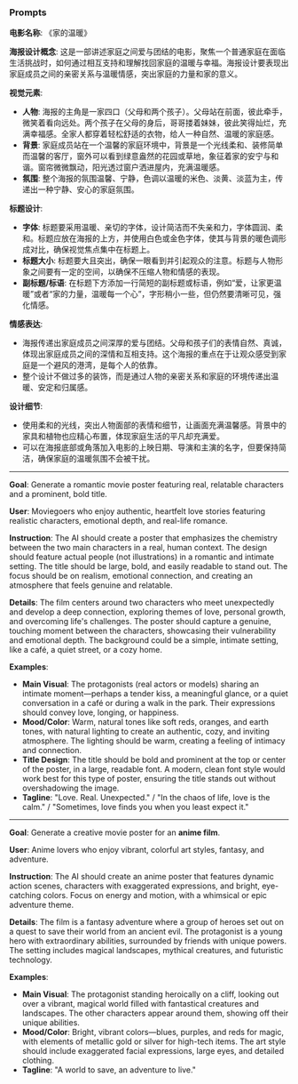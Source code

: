 ### Prompts

**电影名称**: 《家的温暖》

**海报设计概念**:
这是一部讲述家庭之间爱与团结的电影，聚焦一个普通家庭在面临生活挑战时，如何通过相互支持和理解找回家庭的温暖与幸福。海报设计要表现出家庭成员之间的亲密关系与温暖情感，突出家庭的力量和家的意义。

**视觉元素**:

- **人物**: 海报的主角是一家四口（父母和两个孩子）。父母站在前面，彼此牵手，微笑着看向远处。两个孩子在父母的身后，哥哥搂着妹妹，彼此笑得灿烂，充满幸福感。全家人都穿着轻松舒适的衣物，给人一种自然、温暖的家庭感。
- **背景**: 家庭成员站在一个温馨的家庭环境中，背景是一个光线柔和、装修简单而温馨的客厅，窗外可以看到绿意盎然的花园或草地，象征着家的安宁与和谐。窗帘微微飘动，阳光透过窗户洒进屋内，充满温暖感。
- **氛围**: 整个海报的氛围温馨、宁静，色调以温暖的米色、淡黄、淡蓝为主，传递出一种宁静、安心的家庭氛围。

**标题设计**:

- **字体**: 标题要采用温暖、亲切的字体，设计简洁而不失亲和力，字体圆润、柔和。标题应放在海报的上方，并使用白色或金色字体，使其与背景的暖色调形成对比，确保视觉焦点集中在标题上。
- **标题大小**: 标题要大且突出，确保一眼看到并引起观众的注意。标题与人物形象之间要有一定的空间，以确保不压缩人物和情感的表现。
- **副标题/标语**: 在标题下方添加一行简短的副标题或标语，例如“爱，让家更温暖”或者“家的力量，温暖每一个心”，字形稍小一些，但仍然要清晰可见，强化情感。

**情感表达**:

- 海报传递出家庭成员之间深厚的爱与团结。父母和孩子们的表情自然、真诚，体现出家庭成员之间的深情和互相支持。这个海报的重点在于让观众感受到家庭是一个避风的港湾，是每个人的依靠。
- 整个设计不做过多的装饰，而是通过人物的亲密关系和家庭的环境传递出温暖、安定和归属感。

**设计细节**:

- 使用柔和的光线，突出人物面部的表情和细节，让画面充满温馨感。背景中的家具和植物也应精心布置，体现家庭生活的平凡却充满爱。
- 可以在海报底部或角落加入电影的上映日期、导演和主演的名字，但要保持简洁，确保家庭的温暖氛围不会被干扰。

---

**Goal**: Generate a romantic movie poster featuring real, relatable characters and a prominent, bold title.

**User**: Moviegoers who enjoy authentic, heartfelt love stories featuring realistic characters, emotional depth, and real-life romance.

**Instruction**: The AI should create a poster that emphasizes the chemistry between the two main characters in a real, human context. The design should feature actual people (not illustrations) in a romantic and intimate setting. The title should be large, bold, and easily readable to stand out. The focus should be on realism, emotional connection, and creating an atmosphere that feels genuine and relatable.

**Details**: The film centers around two characters who meet unexpectedly and develop a deep connection, exploring themes of love, personal growth, and overcoming life's challenges. The poster should capture a genuine, touching moment between the characters, showcasing their vulnerability and emotional depth. The background could be a simple, intimate setting, like a café, a quiet street, or a cozy home.

**Examples**:

- **Main Visual**: The protagonists (real actors or models) sharing an intimate moment—perhaps a tender kiss, a meaningful glance, or a quiet conversation in a café or during a walk in the park. Their expressions should convey love, longing, or happiness.
- **Mood/Color**: Warm, natural tones like soft reds, oranges, and earth tones, with natural lighting to create an authentic, cozy, and inviting atmosphere. The lighting should be warm, creating a feeling of intimacy and connection.
- **Title Design**: The title should be bold and prominent at the top or center of the poster, in a large, readable font. A modern, clean font style would work best for this type of poster, ensuring the title stands out without overshadowing the image.
- **Tagline**: "Love. Real. Unexpected." / "In the chaos of life, love is the calm." / "Sometimes, love finds you when you least expect it."

---

**Goal**: Generate a creative movie poster for an **anime film**.

**User**: Anime lovers who enjoy vibrant, colorful art styles, fantasy, and adventure.

**Instruction**: The AI should create an anime poster that features dynamic action scenes, characters with exaggerated expressions, and bright, eye-catching colors. Focus on energy and motion, with a whimsical or epic adventure theme.

**Details**: The film is a fantasy adventure where a group of heroes set out on a quest to save their world from an ancient evil. The protagonist is a young hero with extraordinary abilities, surrounded by friends with unique powers. The setting includes magical landscapes, mythical creatures, and futuristic technology.

**Examples**:

- **Main Visual**: The protagonist standing heroically on a cliff, looking out over a vibrant, magical world filled with fantastical creatures and landscapes. The other characters appear around them, showing off their unique abilities.
- **Mood/Color**: Bright, vibrant colors—blues, purples, and reds for magic, with elements of metallic gold or silver for high-tech items. The art style should include exaggerated facial expressions, large eyes, and detailed clothing.
- **Tagline**: "A world to save, an adventure to live."



